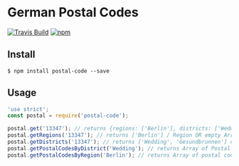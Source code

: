 # German Postal Codes

[![Travis Build](http://img.shields.io/travis/wunderflats/postal-code.svg?style=flat)](https://travis-ci.org/wunderflats/postal-code) [![npm](https://img.shields.io/npm/dm/postal-code.svg)](https://www.npmjs.com/package/postal-code)

## Install

`$ npm install postal-code --save`


## Usage

```js
'use strict';
const postal = require('postal-code');

postal.get('13347'); // returns {regions: ['Berlin'], districts: ['Wedding', 'Gesundbrunnen']}; OR undefined in case nothing was found
postal.getRegions('13347'); // returns ['Berlin'] / Region OR empty Array
postal.getDistricts('13347'); // returns ['Wedding', 'Gesundbrunnen'] or empty Array
postal.getPostalCodesByDistrict('Wedding'); // returns Array of Postal codes or Empty Array
postal.getPostalCodesByRegion('Berlin'); // returns Array of postal codes or Empty array
```
